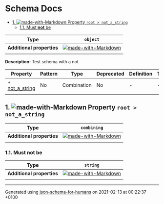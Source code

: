 # Schema Docs

- [1. ![made-with-Markdown](https://img.shields.io/badge/Required-blue) Property `root > not_a_string`](#not_a_string)
  - [1.1. Must **not** be](#autogenerated_heading_2)

| Type | `object` |
| ---- | --- |
| **Additional properties** |[![made-with-Markdown](https://img.shields.io/badge/Any%20type-allowed-green)](# "Additional Properties of any type are allowed.")|
|  |  |

**Description:** Test schema with a not

| Property | Pattern | Type | Deprecated | Definition | Title/Description |
| -------- | ------- | ---- | ---------- | ---------- | ----------------- |
|+  [not_a_string](#not_a_string)|No|Combination|No| -|-|
|  |  |  |  |  |

## <a name="not_a_string"></a>1. ![made-with-Markdown](https://img.shields.io/badge/Required-blue) Property `root > not_a_string`

| Type | `combining` |
| ---- | --- |
| **Additional properties** |[![made-with-Markdown](https://img.shields.io/badge/Any%20type-allowed-green)](# "Additional Properties of any type are allowed.")|
|  |  |

### <a name="autogenerated_heading_2"></a>1.1. Must **not** be

| Type | `string` |
| ---- | --- |
| **Additional properties** |[![made-with-Markdown](https://img.shields.io/badge/Any%20type-allowed-green)](# "Additional Properties of any type are allowed.")|
|  |  |

----------------------------------------------------------------------------------------------------------------------------
Generated using [json-schema-for-humans](https://github.com/coveooss/json-schema-for-humans) on 2021-02-13 at 00:22:37 +0100